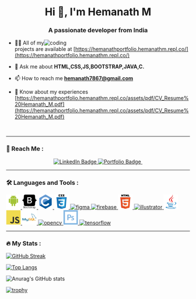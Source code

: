 <h1 align="center">Hi 👋, I'm Hemanath M</h1>
<h3 align="center">A passionate developer from India</h3>
<img align="right" alt="coding" width="400" src="https://cdn.dribbble.com/users/1162077/screenshots/3848914/programmer.gif">


- 👨‍💻 All of my projects are available at [https://hemanathportfolio.hemanathm.repl.co/](https://hemanathportfolio.hemanathm.repl.co/)

- 💬 Ask me about **HTML,CSS,JS,BOOTSTRAP,JAVA,C.**

- 📫 How to reach me **hemanath7867@gmail.com**

- 📄 Know about my experiences [https://hemanathportfolio.hemanathm.repl.co/assets/pdf/CV_Resume%20Hemanath_M.pdf](https://hemanathportfolio.hemanathm.repl.co/assets/pdf/CV_Resume%20Hemanath_M.pdf)

<br>

 ---
### :iphone: Reach Me :

<div id="badges" align='center'>

  <a href="https://www.linkedin.com/in/hemanath-muralikrishnan-a98158205/">
    <img src="https://img.shields.io/badge/LinkedIn-blue?style=for-the-badge&logo=linkedin&logoColor=white" alt="LinkedIn Badge"/>
  </a>
  <a href="https://hemanathportfolio.hemanathm.repl.co/">
    <img src="https://img.shields.io/badge/Portfolio-purple?logo=pandora&logoColor=white&style=for-the-badge" alt="Portfolio Badge"/>
  </a>
  <a>
  <img src="https://komarev.com/ghpvc/?username=hemanath78&style=for-the-badge&color=blueviolet&label=PROFILE+VIEWS" alt=""/>
</a>
  

</div>



---

### :hammer_and_wrench: Languages and Tools :

<p align="left"> <a href="https://developer.android.com" target="_blank" rel="noreferrer"> <img src="https://raw.githubusercontent.com/devicons/devicon/master/icons/android/android-original-wordmark.svg" alt="android" width="40" height="40"/> </a> <a href="https://getbootstrap.com" target="_blank" rel="noreferrer"> <img src="https://raw.githubusercontent.com/devicons/devicon/master/icons/bootstrap/bootstrap-plain-wordmark.svg" alt="bootstrap" width="40" height="40"/> </a> <a href="https://www.cprogramming.com/" target="_blank" rel="noreferrer"> <img src="https://raw.githubusercontent.com/devicons/devicon/master/icons/c/c-original.svg" alt="c" width="40" height="40"/> </a> <a href="https://www.w3schools.com/css/" target="_blank" rel="noreferrer"> <img src="https://raw.githubusercontent.com/devicons/devicon/master/icons/css3/css3-original-wordmark.svg" alt="css3" width="40" height="40"/> </a> <a href="https://www.figma.com/" target="_blank" rel="noreferrer"> <img src="https://www.vectorlogo.zone/logos/figma/figma-icon.svg" alt="figma" width="40" height="40"/> </a> <a href="https://firebase.google.com/" target="_blank" rel="noreferrer"> <img src="https://www.vectorlogo.zone/logos/firebase/firebase-icon.svg" alt="firebase" width="40" height="40"/> </a> <a href="https://www.w3.org/html/" target="_blank" rel="noreferrer"> <img src="https://raw.githubusercontent.com/devicons/devicon/master/icons/html5/html5-original-wordmark.svg" alt="html5" width="40" height="40"/> </a> <a href="https://www.adobe.com/in/products/illustrator.html" target="_blank" rel="noreferrer"> <img src="https://www.vectorlogo.zone/logos/adobe_illustrator/adobe_illustrator-icon.svg" alt="illustrator" width="40" height="40"/> </a> <a href="https://www.java.com" target="_blank" rel="noreferrer"> <img src="https://raw.githubusercontent.com/devicons/devicon/master/icons/java/java-original.svg" alt="java" width="40" height="40"/> </a> <a href="https://developer.mozilla.org/en-US/docs/Web/JavaScript" target="_blank" rel="noreferrer"> <img src="https://raw.githubusercontent.com/devicons/devicon/master/icons/javascript/javascript-original.svg" alt="javascript" width="40" height="40"/> </a> <a href="https://www.mysql.com/" target="_blank" rel="noreferrer"> <img src="https://raw.githubusercontent.com/devicons/devicon/master/icons/mysql/mysql-original-wordmark.svg" alt="mysql" width="40" height="40"/> </a> <a href="https://opencv.org/" target="_blank" rel="noreferrer"> <img src="https://www.vectorlogo.zone/logos/opencv/opencv-icon.svg" alt="opencv" width="40" height="40"/> </a> <a href="https://www.photoshop.com/en" target="_blank" rel="noreferrer"> <img src="https://raw.githubusercontent.com/devicons/devicon/master/icons/photoshop/photoshop-line.svg" alt="photoshop" width="40" height="40"/> </a> <a href="https://www.tensorflow.org" target="_blank" rel="noreferrer"> <img src="https://www.vectorlogo.zone/logos/tensorflow/tensorflow-icon.svg" alt="tensorflow" width="40" height="40"/> </a> </p>

---

### :fire: My Stats :

[![GitHub Streak](http://github-readme-streak-stats.herokuapp.com?user=hemanath78&theme=dark&hide_border=true&background=0D1117&border=0D1117)](https://git.io/streak-stats)

[![Top Langs](https://github-readme-stats.vercel.app/api/top-langs/?username=hemanath78&layout=compact)](https://github.com/anuraghazra/github-readme-stats)

![Anurag's GitHub stats](https://github-readme-stats.vercel.app/api?username=hemanath78&count_private=true&show_icons=true)

[![trophy](https://github-profile-trophy.vercel.app/?username=hemanath78&rank=SSS,SS,S,AAA,AA,A,B,C)](https://github.com/ryo-ma/github-profile-trophy)
